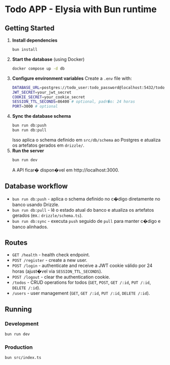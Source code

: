 # Todo APP - Elysia with Bun runtime

## Getting Started
1. **Install dependencies**
   ```bash
   bun install
   ```
2. **Start the database** (using Docker)
   ```bash
   docker compose up -d db
   ```
3. **Configure environment variables**
   Create a `.env` file with:
   ```bash
   DATABASE_URL=postgres://todo_user:todo_password@localhost:5432/todo_db
   JWT_SECRET=your_jwt_secret
   COOKIE_SECRET=your_cookie_secret
   SESSION_TTL_SECONDS=86400 # optional, padr�o: 24 horas
   PORT=3000 # optional
   ```
4. **Sync the database schema**
   ```bash
   bun run db:push
   bun run db:pull
   ```
   Isso aplica o schema definido em `src/db/schema` ao Postgres e atualiza os artefatos gerados em `drizzle/`.
5. **Run the server**
   ```bash
   bun run dev
   ```
   A API ficar� dispon�vel em http://localhost:3000.

## Database workflow
- `bun run db:push` - aplica o schema definido no c�digo diretamente no banco usando Drizzle.
- `bun run db:pull` - lê o estado atual do banco e atualiza os artefatos gerados (ex.: `drizzle/schema.ts`).
- `bun run db:sync` - executa `push` seguido de `pull` para manter c�digo e banco alinhados.

## Routes
- `GET /health` - health check endpoint.
- `POST /register` - create a new user.
- `POST /login` - authenticate and receive a JWT cookie válido por 24 horas (ajust�vel via `SESSION_TTL_SECONDS`).
- `POST /logout` - clear the authentication cookie.
- `/todos` - CRUD operations for todos (`GET`, `POST`, `GET /:id`, `PUT /:id`, `DELETE /:id`).
- `/users` - user management (`GET`, `GET /:id`, `PUT /:id`, `DELETE /:id`).

## Running
### Development
```bash
bun run dev
```

### Production
```bash
bun src/index.ts
```


